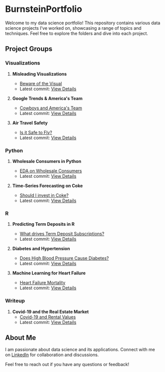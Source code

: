 # BurnsteinPortfolio

Welcome to my data science portfolio! This repository contains various data science projects I've worked on, showcasing a range of topics and techniques. Feel free to explore the folders and dive into each project.

## Project Groups

### Visualizations
1. **Misleading Visualizations**
   - [Beware of the Visual](Misleading%20Visualizations/)
   - Latest commit: [View Details](Misleading%20Visualizations/)

2. **Google Trends & America's Team**
   - [Cowboys and America's Team](Google%20Trends%20%26%20America's%20Team/)
   - Latest commit: [View Details](Google%20Trends%20%26%20America's%20Team/)

3. **Air Travel Safety**
   - [Is it Safe to Fly?](Air%20Travel%20Safety/)
   - Latest commit: [View Details](Air%20Travel%20Safety/)

### Python
1. **Wholesale Consumers in Python**
    - [EDA on Wholesale Consumers](Wholesale%20Consumers%20in%20Python/)
    - Latest commit: [View Details](Wholesale%20Consumers%20in%20Python/)

2. **Time-Series Forecasting on Coke**
   - [Should I invest in Coke?](Time-Series%20Forecasting%20on%20Coke/)
   - Latest commit: [View Details](Time-Series%20Forecasting%20on%20Coke/)

### R
1. **Predicting Term Deposits in R**
   - [What drives Term Deposit Subscriptions?](Predicting%20Term%20Deposits%20in%20R/)
   - Latest commit: [View Details](Predicting%20Term%20Deposits%20in%20R/)

2. **Diabetes and Hypertension**
   - [Does High Blood Pressure Cause Diabetes?](Diabetes%20and%20Hypertension/)
   - Latest commit: [View Details](Diabetes%20and%20Hypertension/)

3. **Machine Learning for Heart Failure**
   - [Heart Failure Mortality](Machine%20Learning%20for%20Heart%20Failure/)
   - Latest commit: [View Details](Machine%20Learning%20for%20Heart%20Failure/)

### Writeup
1. **Covid-19 and the Real Estate Market**
   - [Covid-19 and Rental Values](Covid-19%20and%20the%20Real%20Estate%20Market/)
   - Latest commit: [View Details](Covid-19%20and%20the%20Real%20Estate%20Market/)

## About Me

I am passionate about data science and its applications. Connect with me on [LinkedIn](https://www.linkedin.com/in/mosheburnstein/) for collaboration and discussions.

Feel free to reach out if you have any questions or feedback!

